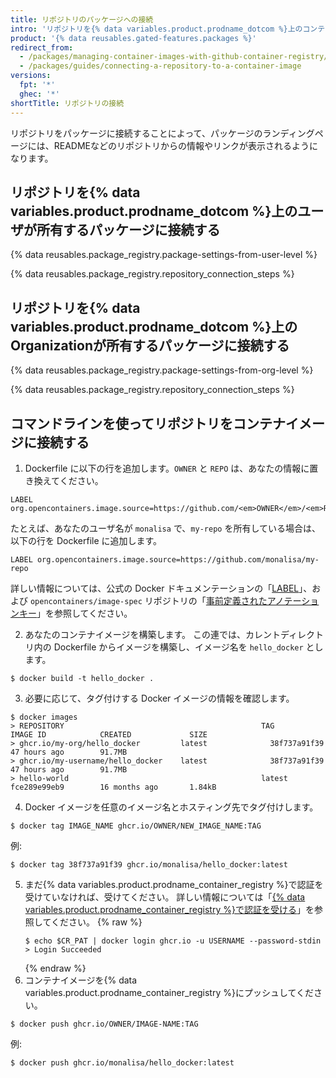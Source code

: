 ```yaml
---
title: リポジトリのパッケージへの接続
intro: 'リポジトリを{% data variables.product.prodname_dotcom %}上のコンテナイメージに接続できます。'
product: '{% data reusables.gated-features.packages %}'
redirect_from:
  - /packages/managing-container-images-with-github-container-registry/connecting-a-repository-to-a-container-image
  - /packages/guides/connecting-a-repository-to-a-container-image
versions:
  fpt: '*'
  ghec: '*'
shortTitle: リポジトリの接続
---
```


リポジトリをパッケージに接続することによって、パッケージのランディングページには、READMEなどのリポジトリからの情報やリンクが表示されるようになります。

## リポジトリを{% data variables.product.prodname_dotcom %}上のユーザが所有するパッケージに接続する

{% data reusables.package_registry.package-settings-from-user-level %}

{% data reusables.package_registry.repository_connection_steps %}

## リポジトリを{% data variables.product.prodname_dotcom %}上のOrganizationが所有するパッケージに接続する

{% data reusables.package_registry.package-settings-from-org-level %}

{% data reusables.package_registry.repository_connection_steps %}

## コマンドラインを使ってリポジトリをコンテナイメージに接続する

1. Dockerfile に以下の行を追加します。`OWNER` と `REPO` は、あなたの情報に置き換えてください。

 ```shell
 LABEL org.opencontainers.image.source=https://github.com/<em>OWNER</em>/<em>REPO</em>
 ```
 たとえば、あなたのユーザ名が `monalisa` で、`my-repo` を所有している場合は、以下の行を Dockerfile に追加します。
 ```shell
 LABEL org.opencontainers.image.source=https://github.com/monalisa/my-repo
 ```
 詳しい情報については、公式の Docker ドキュメンテーションの「[LABEL](https://docs.docker.com/engine/reference/builder/#label)」、および `opencontainers/image-spec` リポジトリの「[事前定義されたアノテーションキー](https://github.com/opencontainers/image-spec/blob/master/annotations.md#pre-defined-annotation-keys)」を参照してください。

2. あなたのコンテナイメージを構築します。 この連では、カレントディレクトリ内の Dockerfile からイメージを構築し、イメージ名を `hello_docker` とします。

  ```shell
  $ docker build -t hello_docker .
  ```
3. 必要に応じて、タグ付けする Docker イメージの情報を確認します。
  ```shell
  $ docker images
  > REPOSITORY                                            TAG                 IMAGE ID            CREATED             SIZE
  > ghcr.io/my-org/hello_docker         latest              38f737a91f39        47 hours ago        91.7MB
  > ghcr.io/my-username/hello_docker    latest              38f737a91f39        47 hours ago        91.7MB
  > hello-world                                           latest              fce289e99eb9        16 months ago       1.84kB
  ```

4. Docker イメージを任意のイメージ名とホスティング先でタグ付けします。
  ```shell
  $ docker tag IMAGE_NAME ghcr.io/OWNER/NEW_IMAGE_NAME:TAG
  ```
  例:
  ```shell
  $ docker tag 38f737a91f39 ghcr.io/monalisa/hello_docker:latest
  ```

5. まだ{% data variables.product.prodname_container_registry %}で認証を受けていなければ、受けてください。 詳しい情報については「[{% data variables.product.prodname_container_registry %}で認証を受ける](/packages/managing-container-images-with-github-container-registry/pushing-and-pulling-docker-images#authenticating-to-the-container-registry)」を参照してください。
    {% raw %}
    ```shell
    $ echo $CR_PAT | docker login ghcr.io -u USERNAME --password-stdin
    > Login Succeeded
    ```
    {% endraw %}
6. コンテナイメージを{% data variables.product.prodname_container_registry %}にプッシュしてください。
  ```shell
  $ docker push ghcr.io/OWNER/IMAGE-NAME:TAG
  ```
  例:
  ```shell
  $ docker push ghcr.io/monalisa/hello_docker:latest
  ```
